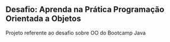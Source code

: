 ## Desafio: Aprenda na Prática Programação Orientada a Objetos

Projeto referente ao desafio sobre OO do Bootcamp Java